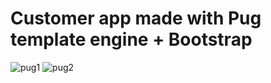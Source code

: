 # Customer app made with Pug template engine + Bootstrap

![pug1](https://github.com/AnssiIlari/Learning-Web-Development/assets/127083657/df1626c9-b96f-4c5e-9328-3aec7946e8b3)
![pug2](https://github.com/AnssiIlari/Learning-Web-Development/assets/127083657/b1519ae3-3ae8-405b-b8f8-707d169ef70a)
